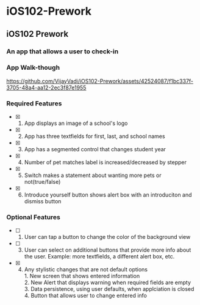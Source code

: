 # iOS102-Prework

## iOS102 Prework

### An app that allows a user to check-in

### App Walk-though

https://github.com/VijayVadi/iOS102-Prework/assets/42524087/f1bc337f-3705-48a4-aa12-2ec3f87e1955

### Required Features

- [X] 1. App displays an image of a school's logo
- [X] 2. App has three textfields for first, last, and school names
- [X] 3. App has a segmented control that changes student year
- [X] 4. Number of pet matches label is increased/decreased by stepper
- [X] 5. Switch makes a statement about wanting more pets or not(true/false) 
- [X] 6. Introduce yourself button shows alert box with an introduciton and dismiss button

### Optional Features

- [ ] 1. User can tap a button to change the color of the background view
- [ ] 3. User can select on additional buttons that provide more info about the user. Example: more textfields, a different alert box, etc.
- [X] 4. Any stylistic changes that are not default options\
           1. New screen that shows entered information\
           2. New Alert that displays warning when required fields are empty\
           3. Data persistence, using user defaults, when applciation is closed\
           4. Button that allows user to change entered info
